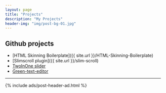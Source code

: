```yaml
---
layout: page
title: "Projects"
description: "My Projects"
header-img: "img/post-bg-01.jpg"
---
```


## Github projects

- [HTML Skinning Boilerplate]({{ site.url }}/HTML-Skinning-Boilerplate)
- [Slimscroll plugin]({{ site.url }}/slim-scroll)
- [TwoInOne slider](https://github.com/kamlekar/TwoInOneSlider)
- [Green-text-editor](https://github.com/kamlekar/Green-text-editor)

<hr>
{% include ads/post-header-ad.html %}
